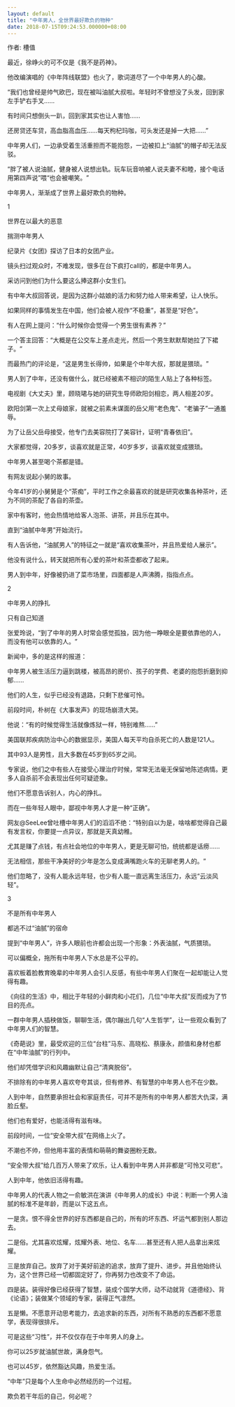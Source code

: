 ```yaml
---
layout: default
title: "中年男人，全世界最好欺负的物种"
date: 2018-07-15T09:24:53.000000+08:00
---
```


作者: 槽值

最近，徐峥火的可不仅是《我不是药神》。

他改编演唱的《中年阵线联盟》也火了，歌词道尽了一个中年男人的心酸。

‌‌“我们也曾经是帅气欧巴，现在被叫油腻大叔啦。年轻时不曾想没了头发，回到家左手铲右手叉……

有时间只想倒头一趴，回到家其实也让人害怕……

还房贷还车贷，高血脂高血压……每天枸杞玛咖，可头发还是掉一大把……‌‌”

中年男人们，一边承受着生活重担而不能抱怨，一边被扣上‌‌“油腻‌‌”的帽子却无法反驳。

‌‌“胖了被人说油腻，健身被人说想出轨。玩车玩音响被人说夫妻不和睦，接个电话用第四声说‌‌”喂‌‌“也会被嘲笑。‌‌”

中年男人，渐渐成了世界上最好欺负的物种。

1

世界在以最大的恶意

揣测中年男人

纪录片《女团》探访了日本的女团产业。

镜头扫过观众时，不难发现，很多在台下疯打call的，都是中年男人。

采访问到他们为什么要这么捧这群小女生们。

有中年大叔回答说，是因为这群小姑娘的活力和努力给人带来希望，让人快乐。

如果同样的事情发生在中国，他们会被人视作‌‌“不稳重‌‌”，甚至是‌‌“好色‌‌”。

有人在网上提问：‌‌“什么时候你会觉得一个男生很有素养？‌‌”

一个答主回答：‌‌“大概是在公交车上差点走光，然后一个男生默默帮她拉了下裙子。‌‌”

而最热门的评论是，‌‌“这是男生长得帅，如果是个中年大叔，那就是猥琐。‌‌”

男人到了中年，还没有做什么，就已经被素不相识的陌生人贴上了各种标签。

电视剧《大丈夫》里，顾晓珺与她的研究生导师欧阳剑相恋，两人相差20岁。

欧阳剑第一次上丈母娘家，就被之前素未谋面的岳父用‌‌“老色鬼‌‌”、‌‌“老骗子‌‌”一通羞辱。

为了让岳父岳母接受，他专门去美容院打了美容针，证明‌‌“青春依旧‌‌”。

大家都觉得，20多岁，谈喜欢就是正常，40岁多岁，谈喜欢就变成猥琐。

中年男人甚至喝个茶都是错。

有网友说起小舅的故事。

今年41岁的小舅舅是个‌‌“茶痴‌‌”，平时工作之余最喜欢的就是研究收集各种茶叶，还为不同的茶配了各自的茶壶。

家中有客时，他会热情地给客人泡茶、讲茶，并且乐在其中。

直到‌‌“油腻中年男‌‌”开始流行。

有人告诉他，‌‌“油腻男人‌‌”的特征之一就是‌‌“喜欢收集茶叶，并且热爱给人展示‌‌”。

他没有说什么，转天就把所有心爱的茶叶和茶壶都收了起来。

男人到中年，好像被扔进了菜市场里，四面都是人声沸腾，指指点点。

2

中年男人的挣扎

只有自己知道

张爱玲说，‌‌“到了中年的男人时常会感觉孤独，因为他一睁眼全是要依靠他的人，而没有他可以依靠的人。‌‌”

新闻中，多的是这样的报道：

中年男人被生活压力逼到跳楼，被高昂的房价、孩子的学费、老婆的抱怨折磨到抑郁……

他们的人生，似乎已经没有退路，只剩下悲催可怜。

前段时间，朴树在《大事发声》的现场崩溃大哭。

他说：‌‌“有的时候觉得生活就像炼狱一样，特别难熬……‌‌”

美国联邦疾病防治中心的数据显示，美国人每天平均自杀死亡的人数是121人。

其中93人是男性，且大多数在45岁到65岁之间。

专家说，他们之中有些人在接受心理治疗时候，常常无法毫无保留地陈述病情。更多人自杀前不会表现出任何可疑迹象。

他们不愿意告诉别人，内心的挣扎。

而在一些年轻人眼中，鄙视中年男人才是一种‌‌“正确‌‌”。

网友@SeeLee曾吐槽中年男人们的滔滔不绝：‌‌“特别自以为是，啥啥都觉得自己最有发言权，你要提一点异议，那就是天真幼稚。

尤其是赚了点钱，有点社会地位的中年男人，更是无聊可怕，统统都是话痨……

无法相信，那些干净美好的少年是怎么变成满嘴跑火车的无聊老男人的。‌‌”

他们忽略了，没有人能永远年轻，也少有人能一直远离生活压力，永远‌‌“云淡风轻‌‌”。

3

不是所有中年男人

都逃不过‌‌“油腻‌‌”的宿命

提到‌‌“中年男人‌‌”，许多人眼前也许都会出现一个形象：外表油腻，气质猥琐。

可以偏概全，拖所有中年男人下水总是不公平的。

喜欢板着脸教育晚辈的中年男人会引人反感，有些中年男人们聚在一起却能让人觉得有趣。

《向往的生活》中，相比于年轻的小鲜肉和小花们，几位‌‌“中年大叔‌‌”反而成为了节目的亮点。

一群中年男人插秧做饭，聊聊生活，偶尔蹦出几句‌‌“人生哲学‌‌”，让一些观众看到了中年男人们的智慧。

《奇葩说》里，最受欢迎的三位‌‌“台柱‌‌”马东、高晓松、蔡康永，颜值和身材也都在‌‌“中年油腻‌‌”的行列中。

他们却凭借学识和风趣幽默让自己‌‌“清爽脱俗‌‌”。

不排除有的中年男人喜欢夸夸其谈，但有修养、有智慧的中年男人也不在少数。

人到中年，自然要承担社会和家庭责任，可并不是所有的中年男人都苦大仇深，满脸丘壑。

他们也有爱好，也能活得有滋有味。

前段时间，一位‌‌“安全带大叔‌‌”在网络上火了。

不潮也不帅，但他用丰富的表情和萌萌的舞姿圈粉无数。

‌‌“安全带大叔‌‌”给几百万人带来了欢乐，让人看到中年男人并非都是‌‌“可怜又可悲‌‌”。

人到中年，他依旧活得有趣。

中年男人的代表人物之一俞敏洪在演讲《中年男人的成长》中说：判断一个男人油腻的标准不是年龄，而是以下这五点。

一是贪。恨不得全世界的好东西都是自己的，所有的坏东西、坏运气都到别人那边去。

二是俗。尤其喜欢炫耀，炫耀外表、地位、名车……甚至还有人把人品拿出来炫耀。

三是放弃自己。放弃了对于美好前途的追求，放弃了提升、进步。并且他始终认为，这个世界已经一切都固定好了，你再努力也改变不了命运。

四是装。装得好像已经获得了智慧，装成个国学大师，动不动就背《道德经》、背《论语》；装做某个领域的专家，装得正气凛然。

五是懒。不愿意开动思考能力，去追求新的东西，对所有不熟悉的东西都不愿意学，表现得很排斥。

可是这些‌‌“习性‌‌”，并不仅仅存在于中年男人的身上。

你可以25岁就油腻世故，满身怨气。

也可以45岁，依然豁达风趣，热爱生活。

‌‌“中年‌‌”只是每个人生命中必然经历的一个过程。

欺负若干年后的自己，何必呢？

